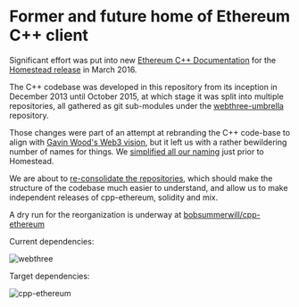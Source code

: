 # Former and future home of Ethereum C++ client

Significant effort was put into new
[Ethereum C++ Documentation](http://ethdocs.org/en/latest/ethereum-clients/cpp-ethereum/)
for the [Homestead release](https://blog.ethereum.org/2016/02/29/homestead-release/)
in March 2016.

The C++ codebase was developed in this repository from its inception in December 2013
until October 2015, at which stage it was split into multiple repositories, all 
gathered as git sub-modules under the
[webthree-umbrella](https://github.com/ethereum/webthree-umbrella/) repository.

Those changes were part of an attempt at rebranding the C++ code-base to align with
[Gavin Wood's Web3 vision](https://www.youtube.com/watch?v=TGD7-rfdXDU), but it left
us with a rather bewildering number of names for things.
We [simplified all our naming](https://github.com/ethereum/webthree-umbrella/issues/250)
just prior to Homestead.

We are about to [re-consolidate the repositories](https://github.com/ethereum/webthree-umbrella/issues/251),
which should make the structure of the codebase much easier to understand, and allow us to
make independent releases of cpp-ethereum, solidity and mix.

A dry run for the reorganization is underway at
[bobsummerwill/cpp-ethereum](https://github.com/bobsummerwill/cpp-ethereum/tree/merge_repos)

Current dependencies:

![webthree](http://doublethinkco.github.io/cpp-ethereum-cross/images/dependency_graph.svg)

Target dependencies:

![cpp-ethereum](http://doublethinkco.github.io/cpp-ethereum-cross/images/target_dependency_graph.svg)
